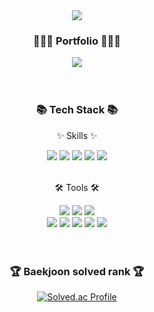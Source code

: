 <div align=center>
	<img src="https://capsule-render.vercel.app/api?type=waving&color=auto&height=200&section=header&text=Hi!✋%20I'm%20Yujin%20&fontSize=60" />	
</div>

<div align=center>
	<h3>👩🏻‍💻 Portfolio 👩🏻‍💻</h3>
</div>
<div align=center>
	<a href="https://acidic-roundworm-3d2.notion.site/8d56437fa1c74d2d9c8d5b5e86bfd751">
		<img src="https://img.shields.io/badge/Portfolio-pink?style=flat-square&logo=Micro.blog&logoColor=white" />
	</a>
	<br/>
</div>
<br/><br/>

<div align=center>
	<h3>📚 Tech Stack 📚</h3>
	<p>✨ Skills ✨</p>
</div>
<div align="center">
	<img src="https://img.shields.io/badge/HTML-E34F26?style=flat-square&logo=HTML5&logoColor=white" />
	<img src="https://img.shields.io/badge/CSS-1572B6?style=flat-square&logo=CSS3&logoColor=white" />
	<img src="https://img.shields.io/badge/JavaScript-F7DF1E?style=flat-square&logo=JavaScript&logoColor=white" />
	<img src="https://img.shields.io/badge/React-61DAFB?style=flat-square&logo=React&logoColor=white" />
  <img src="https://img.shields.io/badge/TypeScript-007396?style=flat-square&logo=Typescript&logoColor=white" />
	<br>
</div>
<br>
<div align=center>
	<p>🛠 Tools 🛠</p>
</div>
<div align=center>
	<img src="https://img.shields.io/badge/Git-deepGreen?style=flat-square&logo=git&logoColor=white" />
	<img src="https://img.shields.io/badge/Visual%20Studio%20Code-4d337b?style=flat-square&logo=VisualStudioCode&logoColor=white" />
  <img src="https://img.shields.io/badge/intelliJ-F8DC75?style=flat-square&logo=intelliJIDEA&logoColor=white" />
	<br>
	<img src="https://img.shields.io/badge/Xd-B52074?style=flat-square&logo=XD&logoColor=white" />
	<img src="https://img.shields.io/badge/Jira-blue?style=flat-square&logo=Jira&logoColor=white" />
	<img src="https://img.shields.io/badge/Notion-809CC9?style=flat-square&logo=Notion&logoColor=white" />
	<img src="https://img.shields.io/badge/GitHub-181717?style=flat-square&logo=GitHub&logoColor=white" />
  <img src="https://img.shields.io/badge/Blender-orange?style=flat-square&logo=Blender&logoColor=white" />
</div>
<br>


<br/>

<div align=center>
	<h3>🏆 Baekjoon solved rank 🏆</h3>
	
[![Solved.ac Profile](http://mazassumnida.wtf/api/v2/generate_badge?boj=kidscop99)](https://solved.ac/kidscop99)
</div>
</div>

